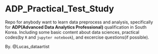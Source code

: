 # ADP_Practical_Test_Study

Repo for anybody want to learn data preprocess and analysis, specifically for **ADP(Advanced Data Analytics Professional)** qualification in South Korea.
Including some basic content about data sciences, practical codes(by `R` and `jupyter notebook`), and excercise questions(if possible).

By. @Lucas_dataartist
